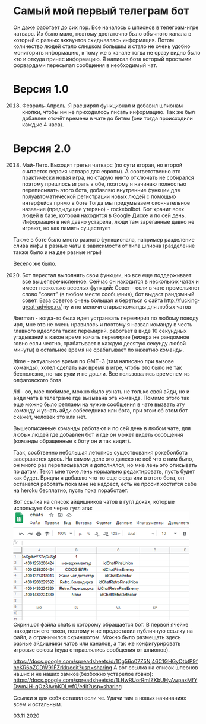 # Самый мой первый телеграм бот
Он даже работает до сих пор. Все началось с шпионов в телеграм-игре чатварс. Их было мало, поэтому достаточно было обычного канала в который с разных аккаунтов скидывалась информация.
Потом количество людей стало слишком большим и стало не очень удобно мониторить информацию, к тому же в канале тогда не сразу видно было кто и откуда принес информацию.
Я написал бота который простыми форвардами пересылал сообщения в необходимый чат.

# Версия 1.0
2018. Февраль-Апрель. Я расширял функционал и добавил шпионам кнопки, чтобы им не приходилось писать информацию. Так же был добавлен отсчёт времени в чате до битвы (они тогда происходили каждые 4 часа).

# Версия 2.0
2018. Май-Лето. Выходит третья чатварс (по сути вторая, но второй считается версия чатварс для европы). А соответственно это практически новая игра, но старую никто отключать не собирался
поэтому пришлось играть в обе, поэтому я начинаю полностью переписывать этого бота, добавляю внутренние функции для полуавтоматической регистрации новых людей с помощью интерфейса прямо в боте
Тогда мы придумываем окончательное название (предыдущее утеряно) - rockebolbot.
Бот хранит всех людей в базе, которая находится в Google Диске и по сей день. Информация в ней давно устарела, люди там зареганные давно не играют, но как память существует

Также в боте было много разного функционала, например разделение слива инфы в разные чаты в зависимости от типа шпиона (разделение также было и на две разные игры)

Весело же было.

2020. Бот перестал выполнять свои функции, но все еще поддерживает все вышеперечисленное. Сейчас он находится в нескольких чатах и имеет несколько веселых функций:
Совет - если в чате промелькнет слово "совет" (в любом месте сообщения), бот выдаст рандомный совет. База советов очень большая и береться с сайта http://fucking-great-advice.ru/
ну и по мелочи старые команды для любых чатов

/berman - когда-то была идея устраивать перемирия по любому поводу ирл, мне это не очень нравилось и поэтому я назвал команду в честь главного идеолога таких перемирий.
работает в виде 10 секундных угадываний в какое время начать перемирие (нихера не рандомное говно если честно, срабатывает в каждую десятую секунду любой минуты) в остальное время не срабатывает по нажатию команды.

/time - актуальное время по GMT+3 (там написано при вызове команды), хотел сделать как время в игре, чтобы это было не так бесполезно, но так руки и не дошли. Все пользовались временем из олфаговского бота.

/id - оо, мое любимое, можно было узнать не только свой айди, но и айди чата в телеграме где вызывана эта команда.
Помимо этого так еще можно было реплаем на чужие сообщения в чате вызвать эту команду и узнать айди собеседника или бота, при этом об этом бот скажет, человек это или нет.

Вышеописанные команды работают и по сей день в любом чате, для любых людей где добавлен бот и где он может видеть сообщения (команды обращенные к боту он и так видит).


Таак, сосбтвенно небольшая летопись существования рокеболбота завершается здесь. На самом деле это далеко не всё что с ним было, он много раз переписывался и дополнялся, но мне лень это описывать по датам.
Текст мне тоже лень нормально редактировать, пусть будет как будет. Врядли я добавлю что-то еще сюда или в этого бота, он останется работать пока мне не надоест, есть не просит
хостится себе на heroku бесплатно, пусть пока поработает.

Вот ссылка на список айдишников чатов в гугл доках, которые использует бот через гугл апи: 
![К сожалению ссылку вставить не могу, там находится токен все еще работающего бота, поэтому будет скриншот](/screenshots/screen.png)
Скриншот файла chats к которому обращается бот. В первой ячейке находится его токен, поэтому я не предоставил публичную ссылку на файл, а ограничился скриншотом. Можно было размещать здесь разные айдишники чатов или каналов, а так же конфигурировать игровые союзы (куда отправлялись сообщения от шпионов).

https://docs.google.com/spreadsheets/d/1Cg56o07Z5Nj46C1GHGyOtbtP9fhcKR6oZCDW91FZrkk/edit?usp=sharing
А вот ссылка на список шпеонов наших и не наших замков(безбожно устарелое говно): https://docs.google.com/spreadsheets/d/1LHwRUorRmIZKbUHyAwpaxMfYDwmJH-qOz3AvpKDLwf0/edit?usp=sharing

Ссылки я для себя оставил если че. Удачи там в новых начинаниях всем и остальным.

03.11.2020
